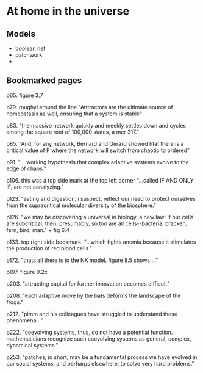 # At home in the universe

## Models
- boolean net
- patchwork
- 

## Bookmarked pages
p65. figure 3.7

p79. roughyl around the line "Atttractors are the ultimate source of homeostasis as well, ensuring that a system is stable"

p83. "the massive network quickly and meekly settles down and cycles among the square root of 100,000 states, a mer 317."

p85. "And, for any network, Bernard and Gerard showed htat there is a critical value of P where the network will switch from chaotic to ordered"

p91. "... working hypothesis that complex adaptive systems evolve to the edge of chaos."

p106. this was a top side mark at the top left corner "...called IF AND ONLY IF, are not canalyzing."

p123. "eating and digestion, i suspect, reflect our need to protect ourselves from the supracritical molecular diversity of the biosphere."

p126. "we may be discovering a universal in biology, a new law: if our cells are subcritical, then, presumably, so too are all cells--bacteria, bracken, fern, bird, man." + fig 6.4

p133. top right side bookmark. "...which fights anemia because it stimulates the production of red blood cells."

p172. "thats all there is to the NK model. figure 8.5 shows ..."

p197. figure 9.2c

p203. "attracting capital for further innovation becomes difficult"

p208. "each adaptive move by the bats deforms the landscape of the frogs."

p212. "pimm and his colleagues have struggled to understand these phenomena..."

p222. "coevolving systems, thus, do not have a potential function. mathematicians recognize such coevolving systems as general, complex, dynamical systems."

p253. "patches, in short, may be a fundamental process we have evolved in our social systems, and perharps elsewhere, to solve very hard problems."
